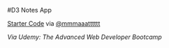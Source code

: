 #D3 Notes App

[Starter Code](https://gist.github.com/mmmaaatttttt/30534db95fa4473dce2c45912bd4908b) via [@mmmaaatttttt](https://gist.github.com/mmmaaatttttt)

_Via Udemy: The Advanced Web Developer Bootcamp_
